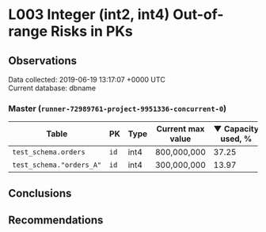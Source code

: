 # L003 Integer (int2, int4) Out-of-range Risks in PKs #

## Observations ##
Data collected: 2019-06-19 13:17:07 +0000 UTC  
Current database: dbname  



### Master (`runner-72989761-project-9951336-concurrent-0`) ###
| Table | PK | Type | Current max value | &#9660;&nbsp;Capacity used, % |
|------|----|------|-------------------|-------------------------------|
|`test_schema.orders` | `id` | int4 |800,000,000 | 37.25|
|`test_schema."orders_A"` | `id` | int4 |300,000,000 | 13.97|


## Conclusions ##


## Recommendations ##
